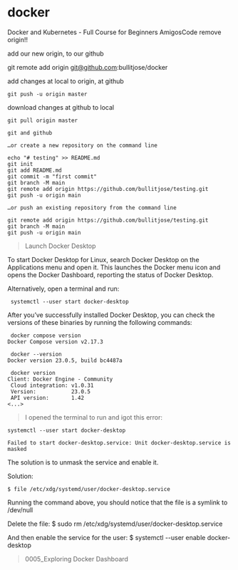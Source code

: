 # docker
Docker and Kubernetes - Full Course for Beginners AmigosCode
remove origin!!


add our new origin, to our github

git remote add origin git@github.com:bullitjose/docker

add changes at local to origin, at github
```
git push -u origin master
```

download changes at github to local
```
git pull origin master

git and github
```

    …or create a new repository on the command line
```
echo "# testing" >> README.md
git init
git add README.md
git commit -m "first commit"
git branch -M main
git remote add origin https://github.com/bullitjose/testing.git
git push -u origin main
```

    …or push an existing repository from the command line
```
git remote add origin https://github.com/bullitjose/testing.git
git branch -M main
git push -u origin main
```

>Launch Docker Desktop

To start Docker Desktop for Linux, search Docker Desktop on the Applications menu and open it. This launches the Docker menu icon and opens the Docker Dashboard, reporting the status of Docker Desktop.

Alternatively, open a terminal and run:
```
 systemctl --user start docker-desktop
 ```
 
 After you’ve successfully installed Docker Desktop, you can check the versions of these binaries by running the following commands:
```
 docker compose version
Docker Compose version v2.17.3

 docker --version
Docker version 23.0.5, build bc4487a

 docker version
Client: Docker Engine - Community
 Cloud integration: v1.0.31
 Version:           23.0.5
 API version:       1.42
<...>
```

> I opened the terminal to run and igot this error:

```
systemctl --user start docker-desktop

Failed to start docker-desktop.service: Unit docker-desktop.service is masked
```

The solution is to unmask the service and enable it.

Solution:
```
$ file /etc/xdg/systemd/user/docker-desktop.service
```

Running the command above, you should notice that the file is a symlink to /dev/null

Delete the file: $ sudo rm /etc/xdg/systemd/user/docker-desktop.service

And then enable the service for the user: $ systemctl --user enable docker-desktop

> 0005_Exploring Docker Dashboard


